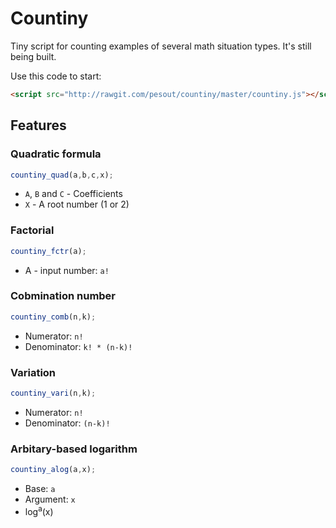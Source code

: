 # Countiny
Tiny script for counting examples of several math situation types. It's still being built.

Use this code to start:

``` html
<script src="http://rawgit.com/pesout/countiny/master/countiny.js"></script>
```

## Features

### Quadratic formula

```javascript
countiny_quad(a,b,c,x);
```

- `A`, `B` and `C` - Coefficients
- `X` - A root number (1 or 2)

### Factorial

```javascript
countiny_fctr(a);
```

- A - input number: `a!`

### Cobmination number

```javascript
countiny_comb(n,k);
```

- Numerator: `n!`
- Denominator: `k! * (n-k)!`

### Variation

```javascript
countiny_vari(n,k);
```

- Numerator: `n!`
- Denominator: `(n-k)!`

### Arbitary-based logarithm

```javascript
countiny_alog(a,x);
```

- Base: `a`
- Argument: `x`
- log<sup>a</sup>(x)

